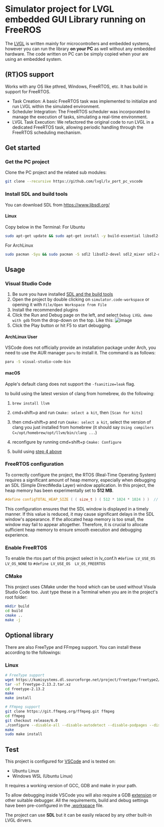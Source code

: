 # Simulator project for LVGL embedded GUI Library running on FreeROS

The [LVGL](https://github.com/lvgl/lvgl) is written mainly for microcontrollers and embedded systems, however you can run the library **on your PC** as well without any embedded hardware. The code written on PC can be simply copied when your are using an embedded system.

## (RT)OS support
Works with any OS like pthred, Windows, FreeRTOS, etc. It has build in support for FreeRTOS. 

- Task Creation: A basic FreeRTOS task was implemented to initialize and run LVGL within the simulated environment.
- Scheduler Integration: The FreeRTOS scheduler was incorporated to manage the execution of tasks, simulating a real-time environment.
- LVGL Task Execution: We refactored the original code to run LVGL in a dedicated FreeRTOS task, allowing periodic handling through the FreeRTOS scheduling mechanism.

## Get started
### Get the PC project

Clone the PC project and the related sub modules:

```bash
git clone --recursive https://github.com/lvgl/lv_port_pc_vscode
```

### Install SDL and build tools

You can download SDL from https://www.libsdl.org/

#### Linux

Copy below in the Terminal:
For Ubuntu

```bash
sudo apt-get update && sudo apt-get install -y build-essential libsdl2-dev cmake
```

For ArchLinux

```bash
sudo pacman -Syu && sudo pacman -S sdl2 libsdl2-devel sdl2_mixer sdl2-devel base-devel gcc make
```

## Usage
### Visual Studio Code

1. Be sure you have installed [SDL and the build tools](#install-sdl-and-build-tools)
2. Open the project by double clicking on `simulator.code-workspace` or opening it with `File/Open Workspace from File`
3. Install the recommended plugins
4. Click the Run and Debug page on the left, and select `Debug LVGL demo with gdb` from the drop-down on the top. Like this:
![image](https://github.com/lvgl/lv_port_pc_vscode/assets/7599318/f527b235-5718-4949-b5f0-bd807b3a64ba)
5. Click the Play button or hit F5 to start debugging.

#### ArchLinux User

VSCode does not officially provide an installation package under Arch, you need to use the AUR manager `paru` to install it.
The command is as follows:

```bash
paru -S visual-studio-code-bin
```

#### macOS

Apple's default clang does not support the `-fsanitize=leak` flag.

to build using the latest version of clang from homebrew, do the following:

1. `brew install llvm`

2. cmd+shift+p and run `Cmake: select a kit`, then `[Scan for kits]`

3. then cmd+shift+p and run `Cmake: select a kit`, select the version of clang you just installed from homebrew (it should say `Using compilers C=/opt/homebrew/opt/llvm/bin/clang ...`)

4. reconfigure by running cmd+shift+p `Cmake: Configure`

5. build using [step 4 above](#visual-studio-code)

### FreeRTOS configuration
To correctly configure the project, the RTOS (Real-Time Operating System) requires a significant amount of heap memory, especially when debugging an SDL (Simple DirectMedia Layer) window application. In this project, the heap memory has been experimentally set to **512 MB**.

```c
#define configTOTAL_HEAP_SIZE ( ( size_t ) ( 512 * 1024 * 1024 ) )  // 512 MB Heap
```
This configuration ensures that the SDL window is displayed in a timely manner. If this value is reduced, it may cause significant delays in the SDL window's appearance. If the allocated heap memory is too small, the window may fail to appear altogether.
Therefore, it is crucial to allocate sufficient heap memory to ensure smooth execution and debugging experience.

### Enable FreeRTOS 
To enable the rtos part of this project select in lv_conf.h `#define LV_USE_OS   LV_OS_NONE` to `#define LV_USE_OS  LV_OS_FREERTOS`

### CMake

This project uses CMake under the hood which can be used without Visula Studio Code too. Just type these in a Terminal when you are in the project's root folder:

```bash
mkdir build
cd build
cmake ..
make -j
```

## Optional library

There are also FreeType and FFmpeg support. You can install these according to the followings:

### Linux

```bash
# FreeType support
wget https://kumisystems.dl.sourceforge.net/project/freetype/freetype2/2.13.2/freetype-2.13.2.tar.xz
tar -xf freetype-2.13.2.tar.xz
cd freetype-2.13.2
make
make install
```

```bash
# FFmpeg support
git clone https://git.ffmpeg.org/ffmpeg.git ffmpeg
cd ffmpeg
git checkout release/6.0
./configure --disable-all --disable-autodetect --disable-podpages --disable-asm --enable-avcodec --enable-avformat --enable-decoders --enable-encoders --enable-demuxers --enable-parsers --enable-protocol='file' --enable-swscale --enable-zlib
make
sudo make install
```

## Test
This project is configured for [VSCode](https://code.visualstudio.com) and is tested on: 
- Ubuntu Linux 
- Windows WSL (Ubuntu Linux)

It requires a working version of GCC, GDB and make in your path.

To allow debugging inside VSCode you will also require a GDB [extension](https://marketplace.visualstudio.com/items?itemName=webfreak.debug) or other suitable debugger. All the requirements, build and debug settings have been pre-configured in the [.workspace](simulator.code-workspace) file.

The project can use **SDL** but it can be easily relaced by any other built-in LVGL dirvers.